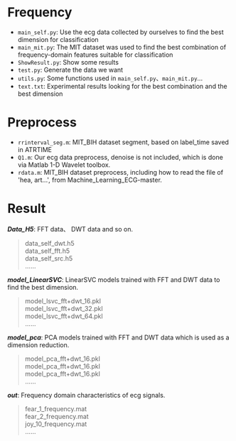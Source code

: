 Frequency
=====  
  * `main_self.py`:  Use the ecg data collected by ourselves to find the best dimension for classification  
  * `main_mit.py`: The MIT dataset was used to find the best combination of frequency-domain features suitable for classification  
  * `ShowResult.py`: Show some results  
  * `test.py`: Generate the data we want  
  * `utils.py`: Some functions used in `main_self.py`、`main_mit.py`...  
  * `text.txt`: Experimental results looking for the best combination and the best dimension  

Preprocess
===== 
  * `rrinterval_seg.m`: MIT_BIH dataset segment, based on label_time saved in ATRTIME  
  * `Q1.m`: Our ecg data preprocess, denoise is not included, which is done via Matlab 1-D Wavelet toolbox.  
  * `rdata.m`: MIT_BIH dataset preprocess, including how to read the file of 'hea, art...', from Machine_Learning_ECG-master.  

Result
=====  

***Data_H5***: FFT data、 DWT data and so on.  
> data_self_dwt.h5  
> data_self_fft.h5  
> data_self_src.h5  
> ......  

***model_LinearSVC***: LinearSVC models trained with FFT and DWT data to find the best dimension.  
> model_lsvc_fft+dwt_16.pkl  
> model_lsvc_fft+dwt_32.pkl  
> model_lsvc_fft+dwt_64.pkl  
> ......  

***model_pca***: PCA  models trained with FFT and DWT data which is used as a dimension reduction.  
> model_pca_fft+dwt_16.pkl  
> model_pca_fft+dwt_16.pkl  
> model_pca_fft+dwt_16.pkl  
> ......  

***out***: Frequency domain characteristics of ecg signals.  
> fear_1_frequency.mat  
> fear_2_frequency.mat  
> joy_10_frequency.mat  
>  ......  
